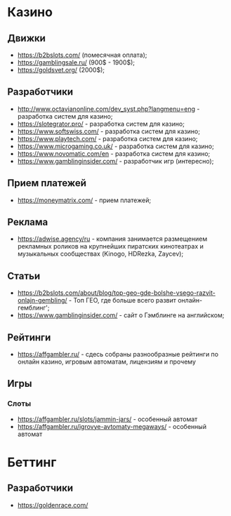 # Казино

## Движки

- https://b2bslots.com/  (помесячная оплата);
- https://gamblingsale.ru/ (900$ - 1900$); 
- https://goldsvet.org/ (2000$);

## Разработчики

- http://www.octavianonline.com/dev_syst.php?langmenu=eng - разработка систем для казино;
- https://slotegrator.pro/ - разработка систем для казино;
- https://www.softswiss.com/ - разработка систем для казино;
- https://www.playtech.com/ - разработка систем для казино;
- https://www.microgaming.co.uk/ - разработка систем для казино;
- https://www.novomatic.com/en - разработка систем для казино;
- https://www.gamblinginsider.com/ - разработчик игр (интересно);

## Прием платежей

- https://moneymatrix.com/ - прием платежей;

## Реклама

- https://adwise.agency/ru - компания занимается размещением рекламных роликов на крупнейших пиратских кинотеатрах и музыкальных сообществах (Kinogo, HDRezka, Zaycev);

## Статьи

- https://b2bslots.com/about/blog/top-geo-gde-bolshe-vsego-razvit-onlajn-gembling/ - Топ ГЕО, где больше всего развит онлайн-гемблинг';
- https://www.gamblinginsider.com/ - сайт о Гэмблинге на английском;

## Рейтинги

- https://affgambler.ru/ - сдесь собраны разнообразные рейтинги по онлайн казино, игровым автоматам, лицензиям и прочему

## Игры

### Слоты

- https://affgambler.ru/slots/jammin-jars/ - особенный автомат
- https://affgambler.ru/igrovye-avtomaty-megaways/ - особенный автомат

# Беттинг

## Разработчики

- https://goldenrace.com/
